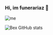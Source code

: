 ### Hi, im funerariaz 🌌

![me](https://cdn.discordapp.com/attachments/857298622685249537/859449662548213780/4.gif)

![Bex GitHub stats](https://github-readme-stats.vercel.app/api?username=Enterrados&theme=dark&show_icons=true)


<!--
**Enterrados/Enterrados** is a ✨ _special_ ✨ repository because its `README.md` (this file) appears on your GitHub profile.


